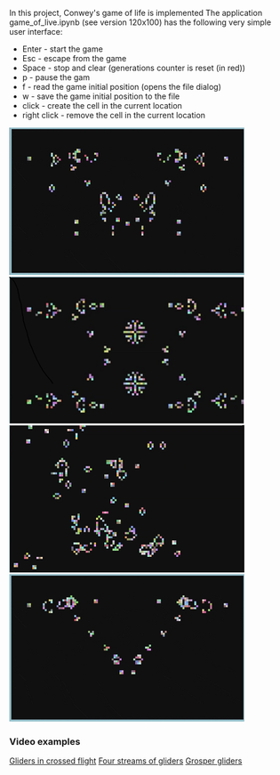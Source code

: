 In this project, Conwey's game of life is implemented
The application game_of_live.ipynb (see version 120x100) has the following very simple user interface:

* Enter - start the game
* Esc   - escape from the game 
* Space - stop and clear (generations counter is reset (in red))
* p     - pause the gam
* f     - read the game initial position (opens the file dialog)
* w     - save the  game initial position to the file 
* click - create the cell in the current location
* right click - remove the cell in the current location 

![](images/two_stream_of_gliders_05.png) ![](images/four_streams_of_gliders_05.png)         
![](images/all_king_gliders_05.png) ![](images/two_stream_of_gliders_2_05.png)   

### Video examples

[Gliders in crossed flight](https://www.youtube.com/watch?v=7PJ4_8lKbTQ)
[Four streams of gliders](https://www.youtube.com/watch?v=G1je5jT7cEc) 
[Grosper gliders](https://www.youtube.com/watch?v=ZG0LpOL26QI)

